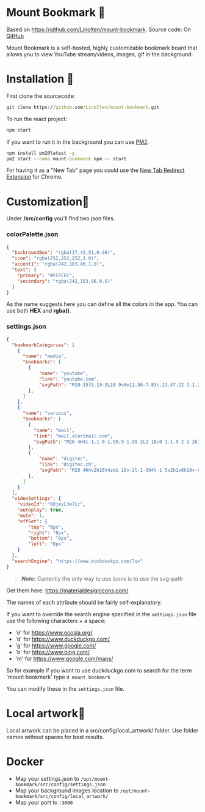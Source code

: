 # Mount Bookmark :mount_fuji:

Based on https://github.com/LinoIten/mount-bookmark.
Source code: On [GitHub](https://github.com/jokob-sk/mount-bookmark)

Mount Bookmark is a self-hosted, highly customizable bookmark board that allows you to view YouTube stream/videos, images, gif in the background.

# Installation :volcano:

First clone the sourcecode:

```cmd
git clone https://github.com/LinoIten/mount-bookmark.git
```

To run the react project:

```cmd
npm start
```

If you want to run it in the background you can use [PM2](https://pm2.keymetrics.io/).
```cmd
npm install pm2@latest -g
pm2 start --name mount-bookmark npm -- start
```

For having it as a "New Tab" page you could use the [New Tab Redirect Extension](https://chrome.google.com/webstore/detail/new-tab-redirect/icpgjfneehieebagbmdbhnlpiopdcmna) for Chrome. 

# Customization:scroll:

Under **/src/config** you'll find two json files. 

### colorPalette.json

```json
{
  "backroundBox": "rgba(37,42,51,0.98)",
  "icon": "rgba(252,252,252,1.0)",
  "accent1": "rgba(242,183,86,1.0)",
  "text": {
    "primary": "#FCFCFC",
    "secondary": "rgba(242,183,86,0.5)"
  }
}
```

As the name suggests here you can define all the colors in the app. You can use both **HEX** and **rgba()**.

### settings.json

```json
{
  "bookmarkCategories": [
    {
      "name": "media",
      "bookmarks": [
        {
            "name": "youtube", 
            "link": "youtube.com", 
            "svgPath": "M10 15l5.19-3L10 9v6m11.56-7.83c.13.47.22 1.1.28 1.9.07.8.1 1.49.1 2.09L22 12c0 2.19-.16 3.8-.44 4.83-.25.9-.83 1.48-1.73 1.73-.47.13-1.33.22-2.65.28-1.3.07-2.49.1-3.59.1L12 19c-4.19 0-6.8-.16-7.83-.44-.9-.25-1.48-.83-1.73-1.73-.13-.47-.22-1.1-.28-1.9-.07-.8-.1-1.49-.1-2.09L2 12c0-2.19.16-3.8.44-4.83.25-.9.83-1.48 1.73-1.73.47-.13 1.33-.22 2.65-.28 1.3-.07 2.49-.1 3.59-.1L12 5c4.19 0 6.8.16 7.83.44.9.25 1.48.83 1.73 1.73z"
        },
      ]
    },
    {
      "name": "various",
      "bookmarks": [
        {
          "name": "mail", 
          "link": "mail.startmail.com", 
          "svgPath": "M20 4H4c-1.1 0-1.99.9-1.99 2L2 18c0 1.1.9 2 2 2h16c1.1 0 2-.9 2-2V6c0-1.1-.9-2-2-2zm0 4l-8 5-8-5V6l8 5 8-5v2z"
        },
        {
            "name": "digitec", 
            "link": "digitec.ch", 
            "svgPath": "M20 4H4v2h16V4zm1 10v-2l-1-5H4l-1 5v2h1v6h10v-6h4v6h2v-6h1zm-9 4H6v-4h6v4z"
        },
      ]
    }
  ],
  "videoSettings": {
    "videoId": "QOjmvL3e7Lc",
    "autoplay": true,
    "mute": 1,
    "offSet": {
        "top": "0px",
        "right": "0px",
        "bottom": "0px",
        "left": "0px"
    }
  },
  "searchEngine": "https://www.duckduckgo.com/?q="
}
```

> **_Note:_**  Currently the only way to use Icons is to use the svg-path

Get them here: https://materialdesignicons.com/

The names of each attribute should be fairly self-explanatory.

If you want to override the search engine specified in the `settings.json` file use the following characters + a space:

- 'e' for https://www.ecosia.org/
- 'd' for https://www.duckduckgo.com/
- 'g' for https://www.google.com/
- 'b' for https://www.bing.com/
- 'm' for https://www.google.com/maps/

So for example if you want to use duckduckgo.com to search for the term 'mount bookmark' type `d mount bookmark`

You can modify these in the `settings.json` file. 

# Local artwork:scroll:

Local artwork can be placed in a src/config/local_artwork/<subfolder> folder. Use folder names without spaces for best results. 
  
# Docker
    
- Map your settings.json to ```/opt/mount-bookmark/src/config/settings.json```
- Map your background images location to ```/opt/mount-bookmark/src/config/local_artwork/```
- Map your port to `:3000`
  
  